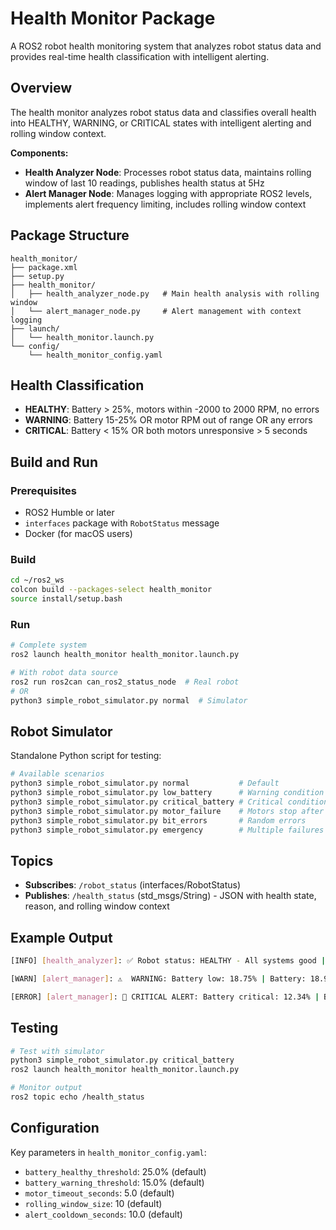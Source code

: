 # Health Monitor Package

A ROS2 robot health monitoring system that analyzes robot status data and provides real-time health classification with intelligent alerting.

## Overview

The health monitor analyzes robot status data and classifies overall health into HEALTHY, WARNING, or CRITICAL states with intelligent alerting and rolling window context.

**Components:**
- **Health Analyzer Node**: Processes robot status data, maintains rolling window of last 10 readings, publishes health status at 5Hz
- **Alert Manager Node**: Manages logging with appropriate ROS2 levels, implements alert frequency limiting, includes rolling window context

## Package Structure

```
health_monitor/
├── package.xml
├── setup.py  
├── health_monitor/
│   ├── health_analyzer_node.py   # Main health analysis with rolling window
│   └── alert_manager_node.py     # Alert management with context logging
├── launch/
│   └── health_monitor.launch.py
└── config/
    └── health_monitor_config.yaml
```

## Health Classification

- **HEALTHY**: Battery > 25%, motors within -2000 to 2000 RPM, no errors
- **WARNING**: Battery 15-25% OR motor RPM out of range OR any errors
- **CRITICAL**: Battery < 15% OR both motors unresponsive > 5 seconds

## Build and Run

### Prerequisites
- ROS2 Humble or later
- `interfaces` package with `RobotStatus` message
- Docker (for macOS users)

### Build
```bash
cd ~/ros2_ws
colcon build --packages-select health_monitor
source install/setup.bash
```

### Run
```bash
# Complete system
ros2 launch health_monitor health_monitor.launch.py

# With robot data source
ros2 run ros2can can_ros2_status_node  # Real robot
# OR
python3 simple_robot_simulator.py normal  # Simulator
```

## Robot Simulator

Standalone Python script for testing:

```bash
# Available scenarios
python3 simple_robot_simulator.py normal           # Default
python3 simple_robot_simulator.py low_battery      # Warning condition  
python3 simple_robot_simulator.py critical_battery # Critical condition
python3 simple_robot_simulator.py motor_failure    # Motors stop after 3s
python3 simple_robot_simulator.py bit_errors       # Random errors
python3 simple_robot_simulator.py emergency        # Multiple failures
```

## Topics

- **Subscribes**: `/robot_status` (interfaces/RobotStatus)
- **Publishes**: `/health_status` (std_msgs/String) - JSON with health state, reason, and rolling window context

## Example Output

```bash
[INFO] [health_analyzer]: ✅ Robot status: HEALTHY - All systems good | Battery: 82.3% avg (80.1-84.5%) | Motors: M1=1502 M2=1448 RPM avg | Window: 2.0s

[WARN] [alert_manager]: ⚠️  WARNING: Battery low: 18.75% | Battery: 18.9% avg (17.2-20.1%) | Motors: M1=1480 M2=1445 RPM avg | Window: 2.0s

[ERROR] [alert_manager]: 🚨 CRITICAL ALERT: Battery critical: 12.34% | Battery: 13.1% avg (11.8-14.2%) | Motors: M1=1200 M2=1150 RPM avg | Window: 2.0s
```

## Testing

```bash
# Test with simulator
python3 simple_robot_simulator.py critical_battery
ros2 launch health_monitor health_monitor.launch.py

# Monitor output
ros2 topic echo /health_status
```

## Configuration

Key parameters in `health_monitor_config.yaml`:
- `battery_healthy_threshold`: 25.0% (default)
- `battery_warning_threshold`: 15.0% (default)  
- `motor_timeout_seconds`: 5.0 (default)
- `rolling_window_size`: 10 (default)
- `alert_cooldown_seconds`: 10.0 (default)